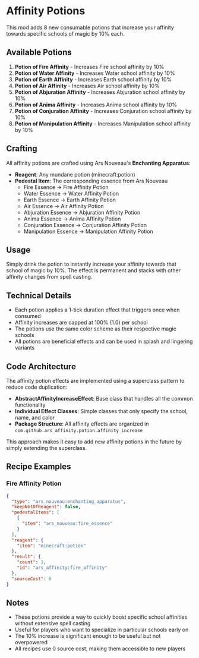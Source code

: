 # Affinity Potions

This mod adds 8 new consumable potions that increase your affinity towards specific schools of magic by 10% each.

## Available Potions

1. **Potion of Fire Affinity** - Increases Fire school affinity by 10%
2. **Potion of Water Affinity** - Increases Water school affinity by 10%
3. **Potion of Earth Affinity** - Increases Earth school affinity by 10%
4. **Potion of Air Affinity** - Increases Air school affinity by 10%
5. **Potion of Abjuration Affinity** - Increases Abjuration school affinity by 10%
6. **Potion of Anima Affinity** - Increases Anima school affinity by 10%
7. **Potion of Conjuration Affinity** - Increases Conjuration school affinity by 10%
8. **Potion of Manipulation Affinity** - Increases Manipulation school affinity by 10%

## Crafting

All affinity potions are crafted using Ars Nouveau's **Enchanting Apparatus**:

- **Reagent**: Any mundane potion (minecraft:potion)
- **Pedestal Item**: The corresponding essence from Ars Nouveau
  - Fire Essence → Fire Affinity Potion
  - Water Essence → Water Affinity Potion
  - Earth Essence → Earth Affinity Potion
  - Air Essence → Air Affinity Potion
  - Abjuration Essence → Abjuration Affinity Potion
  - Anima Essence → Anima Affinity Potion
  - Conjuration Essence → Conjuration Affinity Potion
  - Manipulation Essence → Manipulation Affinity Potion

## Usage

Simply drink the potion to instantly increase your affinity towards that school of magic by 10%. The effect is permanent and stacks with other affinity changes from spell casting.

## Technical Details

- Each potion applies a 1-tick duration effect that triggers once when consumed
- Affinity increases are capped at 100% (1.0) per school
- The potions use the same color scheme as their respective magic schools
- All potions are beneficial effects and can be used in splash and lingering variants

## Code Architecture

The affinity potion effects are implemented using a superclass pattern to reduce code duplication:

- **AbstractAffinityIncreaseEffect**: Base class that handles all the common functionality
- **Individual Effect Classes**: Simple classes that only specify the school, name, and color
- **Package Structure**: All affinity effects are organized in `com.github.ars_affinity.potion.affinity_increase`

This approach makes it easy to add new affinity potions in the future by simply extending the superclass.

## Recipe Examples

### Fire Affinity Potion
```json
{
  "type": "ars_nouveau:enchanting_apparatus",
  "keepNbtOfReagent": false,
  "pedestalItems": [
    {
      "item": "ars_nouveau:fire_essence"
    }
  ],
  "reagent": {
    "item": "minecraft:potion"
  },
  "result": {
    "count": 1,
    "id": "ars_affinity:fire_affinity"
  },
  "sourceCost": 0
}
```

## Notes

- These potions provide a way to quickly boost specific school affinities without extensive spell casting
- Useful for players who want to specialize in particular schools early on
- The 10% increase is significant enough to be useful but not overpowered
- All recipes use 0 source cost, making them accessible to new players